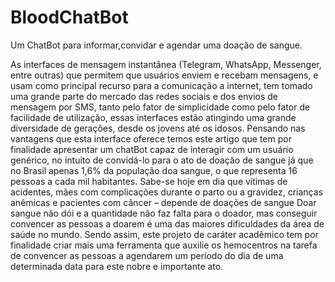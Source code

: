 # BloodChatBot
Um ChatBot para informar,convidar e agendar uma doação de sangue.

  As interfaces de mensagem instantânea (Telegram, WhatsApp, Messenger, entre outras) que permitem que usuários enviem e recebam mensagens, e usam como principal recurso para a comunicação a internet, tem tomado uma grande parte do mercado das redes sociais e dos envios de mensagem por SMS, tanto pelo fator de simplicidade como pelo fator de facilidade de utilização, essas interfaces estão atingindo uma grande diversidade de gerações, desde os jovens até os idosos. 
Pensando nas vantagens que esta interface oferece temos este artigo que tem por finalidade apresentar um chatBot capaz de interagir com um usuário genérico, no intuito de convidá-lo para o ato de doação de sangue já que no Brasil apenas 1,6% da população doa sangue, o que representa 16 pessoas a cada mil habitantes. 
  Sabe-se hoje em dia que vítimas de acidentes, mães com complicações durante o parto ou a gravidez, crianças anêmicas e pacientes com câncer – depende de doações de sangue
Doar sangue não dói e a quantidade não faz falta para o doador, mas conseguir convencer as pessoas a doarem é uma das maiores dificuldades da área de saúde no mundo.
  Sendo assim, este projeto de caráter acadêmico tem por finalidade criar mais uma ferramenta que auxilie os hemocentros na tarefa de convencer as pessoas a agendarem um período do dia de uma determinada data para este nobre e importante ato.
